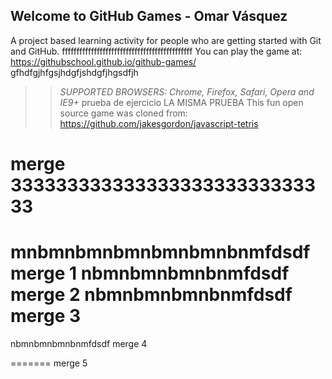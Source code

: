 ## Welcome to GitHub Games - Omar Vásquez

A project based learning activity for people who are getting started with Git and GitHub.
fffffffffffffffffffffffffffffffffffffffffffff
You can play the game at: https://githubschool.github.io/github-games/
gfhdfgjhfgsjhdgfjshdgfjhgsdfjh
>> _*SUPPORTED BROWSERS*: Chrome, Firefox, Safari, Opera and IE9+_ prueba de ejercicio
LA MISMA PRUEBA
This fun open source game was cloned from: https://github.com/jakesgordon/javascript-tetris


merge 33333333333333333333333333333
=======

mnbmnbmnbmnbmnbmnbnmfdsdf
merge 1
nbmnbmnbmnbnmfdsdf
merge 2
nbmnbmnbmnbnmfdsdf
merge 3
=======

nbmnbmnbmnbnmfdsdf
merge 4

=======
merge 5

